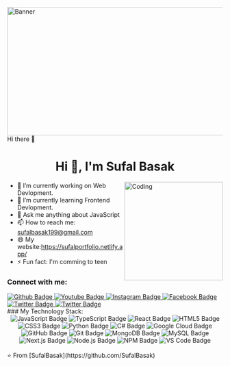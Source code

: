 <img align="top" alt="Banner" width="1000" height="300" src="https://i.pinimg.com/originals/90/70/32/9070324cdfc07c68d60eed0c39e77573.gif">
 Hi there 👋

 <h1 align="center">Hi 👋, I'm Sufal Basak</h1>
 <img align="right" alt="Coding" width="230" src="https://i.pinimg.com/originals/72/98/a2/7298a259e46ced8d8d636b3081a1ed57.gif">

- 🔭 I’m currently working on Web Devlopment.
- 🌱 I’m currently learning Frontend Devlopment.
- 💬 Ask me anything about JavaScript 
- 📫 How to reach me: sufalbasak199@gmail.com
- 😄 My website:https://sufalportfolio.netlify.app/
- ⚡ Fun fact: I'm comming to teen
  
### Connect with me:
<div id="badges">
  <a href="https://github.com/SufalBasak">
    <img src="https://img.shields.io/badge/Github-white?style=for-the-badge&logo=Github&logoColor=black" alt="Github Badge"/>
  </a>
  <a href="https://youtube.com/@sufalbasak2005?si=FdbA3K4C3lWPD29n">
    <img src="https://img.shields.io/badge/YouTube-red?style=for-the-badge&logo=youtube&logoColor=white" alt="Youtube Badge"/>
  </a>
   <a href="https://www.instagram.com/sufal_basak_2005?igsh=MWhlbnN2dnMzeXZtNA==">
    <img src="https://img.shields.io/badge/Instagram-purple?style=for-the-badge&logo=instagram&logoColor=white" alt="Instagram Badge"/>
  </a>
   <a href="https://www.facebook.com/share/14DY84srMgC/?mibextid=qi2Omg">
    <img src="https://img.shields.io/badge/Facebook-blue?style=for-the-badge&logo=facebook&logoColor=white" alt="Facebook Badge"/>
  </a>
   <a href="https://twitter.com/Sufal_Basak_5">
    <img src="https://img.shields.io/badge/Twitter-blue?style=for-the-badge&logo=twitter&logoColor=white" alt="Twitter Badge"/>
  </a>
  <a href="https://www.linkedin.com/in/sufal-basak-b95748260?utm_source=share&utm_campaign=share_via&utm_content=profile&utm_medium=android_app">
    <img src="https://img.shields.io/badge/Linkedin-blue?style=for-the-badge&logo=twitter&logoColor=white" alt="Twitter Badge"/>
  </a>
 
</div>
### My Technology Stack:
<div align="center">
   <!-- JavaScript -->
<img src="https://img.shields.io/badge/JavaScript-F7DF1E?style=for-the-badge&logo=javascript&logoColor=black" alt="JavaScript Badge"/>

<!-- TypeScript -->
<img src="https://img.shields.io/badge/TypeScript-3178C6?style=for-the-badge&logo=typescript&logoColor=white" alt="TypeScript Badge"/>

<!-- React -->
<img src="https://img.shields.io/badge/React-20232A?style=for-the-badge&logo=react&logoColor=61DAFB" alt="React Badge"/>

<!-- HTML5 -->
<img src="https://img.shields.io/badge/HTML5-E34F26?style=for-the-badge&logo=html5&logoColor=white" alt="HTML5 Badge"/>

<!-- CSS3 -->
<img src="https://img.shields.io/badge/CSS3-1572B6?style=for-the-badge&logo=css3&logoColor=white" alt="CSS3 Badge"/>

<!-- Python -->
<img src="https://img.shields.io/badge/Python-3776AB?style=for-the-badge&logo=python&logoColor=white" alt="Python Badge"/>

<!-- C# -->
<img src="https://img.shields.io/badge/C%23-239120?style=for-the-badge&logo=c-sharp&logoColor=white" alt="C# Badge"/>

<!-- Google Cloud -->
<img src="https://img.shields.io/badge/Google%20Cloud-4285F4?style=for-the-badge&logo=googlecloud&logoColor=white" alt="Google Cloud Badge"/>

<!-- GitHub -->
<img src="https://img.shields.io/badge/GitHub-100000?style=for-the-badge&logo=github&logoColor=white" alt="GitHub Badge"/>

<!-- Git -->
<img src="https://img.shields.io/badge/Git-F05032?style=for-the-badge&logo=git&logoColor=white" alt="Git Badge"/>

<!-- MongoDB -->
<img src="https://img.shields.io/badge/MongoDB-47A248?style=for-the-badge&logo=mongodb&logoColor=white" alt="MongoDB Badge"/>

<!-- MySQL -->
<img src="https://img.shields.io/badge/MySQL-4479A1?style=for-the-badge&logo=mysql&logoColor=white" alt="MySQL Badge"/>

<!-- Next.js -->
<img src="https://img.shields.io/badge/Next.js-000000?style=for-the-badge&logo=nextdotjs&logoColor=white" alt="Next.js Badge"/>

<!-- Node.js -->
<img src="https://img.shields.io/badge/Node.js-339933?style=for-the-badge&logo=nodedotjs&logoColor=white" alt="Node.js Badge"/>

<!-- NPM -->
<img src="https://img.shields.io/badge/NPM-CB3837?style=for-the-badge&logo=npm&logoColor=white" alt="NPM Badge"/>

<!-- VS Code -->
<img src="https://img.shields.io/badge/VSCode-007ACC?style=for-the-badge&logo=visualstudiocode&logoColor=white" alt="VS Code Badge"/>

</div>


<br>
⭐️ From [SufalBasak](https://github.com/SufalBasak)
